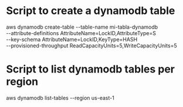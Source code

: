 # Script to create a dynamodb table
aws dynamodb create-table  --table-name mi-tabla-dynamodb   
--attribute-definitions AttributeName=LockID,AttributeType=S   
--key-schema AttributeName=LockID,KeyType=HASH   
--provisioned-throughput ReadCapacityUnits=5,WriteCapacityUnits=5

# Script to list dynamodb tables per region

aws dynamodb list-tables --region us-east-1
